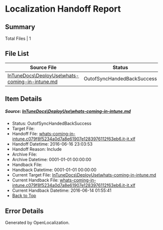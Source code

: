 # <a name='report-top'></a> Localization Handoff Report

## Summary
 Total Files | 1

## File List
 Source File | Status | Details 
 ----------- | ------ | ------- 
 [InTuneDocs\DeployUse\whats-coming-in-intune.md](https://github.com/Microsoft/IntuneDocs-pr/blob/bdd6726590d6f13d1ec0d6e2ad030667d5bab414/InTuneDocs/DeployUse/whats-coming-in-intune.md) | OutofSyncHandedBackSuccess | [Details](#4c95a6cd426e4bc15c0a130293a859af9c8b0eb1256)

## Item Details
##### <a name='4c95a6cd426e4bc15c0a130293a859af9c8b0eb1256'></a> Source: [InTuneDocs\DeployUse\whats-coming-in-intune.md](https://github.com/Microsoft/IntuneDocs-pr/blob/bdd6726590d6f13d1ec0d6e2ad030667d5bab414/InTuneDocs/DeployUse/whats-coming-in-intune.md)
* Status: OutofSyncHandedBackSuccess
* Target File: 
* Handoff File: [whats-coming-in-intune.c079f8f5234a0d7a8e61907e1283976112f63eb6.it-it.xlf](https://github.com/Microsoft/EM.handoff/blob/be5878e6eb96ab5ea1a93b9a06d8d070cb78016e/ol-handoff/Microsoft/IntuneDocs-pr.it-it/master/whats-coming-in-intune.c079f8f5234a0d7a8e61907e1283976112f63eb6.it-it.xlf)
* Handoff Datetime: 2016-06-16 23:03:53
* Handoff Reason: Include
* Archive File: 
* Archive Datetime: 0001-01-01 00:00:00
* Handback File: 
* Handback Datetime: 0001-01-01 00:00:00
* Current Target File: [InTuneDocs\DeployUse\whats-coming-in-intune.md](https://github.com/Microsoft/IntuneDocs-pr.it-it/blob/c1eab315e043107ab5acf84c3f6a550631da0f11/InTuneDocs/DeployUse/whats-coming-in-intune.md)
* Current Handback File: [whats-coming-in-intune.c079f8f5234a0d7a8e61907e1283976112f63eb6.it-it.xlf](https://github.com/Microsoft/EM.handback/blob/3c81257654bde3a37087cf4c4cb5cc4f9146754e/ol-handback/Microsoft/IntuneDocs-pr.it-it/master/whats-coming-in-intune.c079f8f5234a0d7a8e61907e1283976112f63eb6.it-it.xlf)
* Current Handback Datetime: 2016-06-14 01:55:41
* [Back to Top](#report-top)


## Error Details

Generated by OpenLocalization.
